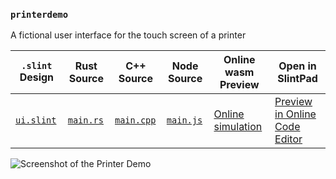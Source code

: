 <!-- Copyright © SixtyFPS GmbH <info@slint.dev> ; SPDX-License-Identifier: MIT -->

### `printerdemo`

A fictional user interface for the touch screen of a printer

| `.slint` Design | Rust Source | C++ Source | Node Source | Online wasm Preview | Open in SlintPad |
| --- | --- | --- | --- | --- | --- |
| [`ui.slint`](./ui/printerdemo.slint) | [`main.rs`](./rust/main.rs) | [`main.cpp`](./cpp/main.cpp) | [`main.js`](./node/main.js) | [Online simulation](https://slint.dev/snapshots/master/demos/printerdemo/) | [Preview in Online Code Editor](https://slint.dev/snapshots/master/editor?load_url=https://raw.githubusercontent.com/slint-ui/slint/master/demos/printerdemo/ui/printerdemo.slint) |

![Screenshot of the Printer Demo](https://slint.dev/resources/printerdemo_screenshot.png "Printer Demo")
